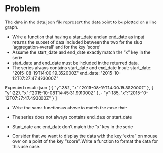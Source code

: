# Problem

The data in the data.json file represent the data point to be plotted on a line graph.

- Write a function that having a start_date and an end_date as input returns the subset of data included between the two for the slug ‘aggregation-overall’ and for the key ‘score’
- Assume the start_date and end_date exactly match the “x” key in the serie
- start_date and end_date must be included in the returned data.
- The series always contains start_date and end_date
  Input: start_date: "2015-08-19T14:00:19.352000Z" end_date: "2015-10-12T07:27:47.493000Z"

Expected result: json [ { "y":282, "x":"2015-08-19T14:00:19.352000Z" }, { "y":227, "x":"2015-10-08T14:45:31.991000Z" }, { "y":185, "x":"2015-10-12T07:27:47.493000Z" } ]

- Write the same function as above to match the case that:
- The series does not always contains end_date or start_date
- Start_date and end_date don’t match the “x” key in the serie

- Consider that we want to display the data with the key “extra” on mouse over on a point of the key “score”. Write a function to format the data for this use case.
